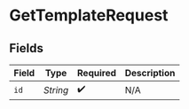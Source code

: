 # GetTemplateRequest


## Fields

| Field              | Type               | Required           | Description        |
| ------------------ | ------------------ | ------------------ | ------------------ |
| `id`               | *String*           | :heavy_check_mark: | N/A                |